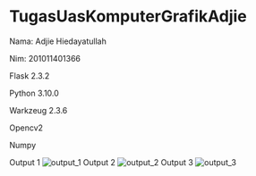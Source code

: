 # TugasUasKomputerGrafikAdjie

Nama: Adjie Hiedayatullah

Nim: 201011401366

Flask 2.3.2

Python 3.10.0

Warkzeug 2.3.6

Opencv2

Numpy

Output 1
![output_1](https://github.com/ajie27/TugasUasAdjie/assets/133578428/cb66d2e6-7af3-41f3-88c1-e920f75281e0)
Output 2
![output_2](https://github.com/ajie27/TugasUasAdjie/assets/133578428/4cf3aa14-824c-472f-abe6-a206ad221954)
Output 3
![output_3](https://github.com/ajie27/TugasUasAdjie/assets/133578428/2c4f5c96-b76e-41f2-8732-babca6d06d4e)
